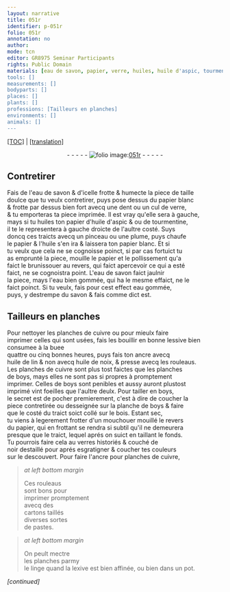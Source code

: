 ```yaml
---
layout: narrative
title: 051r
identifier: p-051r
folio: 051r
annotation: no
author:
mode: tcn
editor: GR8975 Seminar Participants
rights: Public Domain
materials: [eau de savon, papier, verre, huiles, huile d'aspic, tourmentine, huile, eau bien gommée, eau gommée, savon, cuivre, lessive, buee, ancre, huile de lin, huile de noix,, boys,, boys, bois., papier,, verres, noir, cartons, lexive]
tools: []
measurements: []
bodyparts: []
places: []
plants: []
professions: [Tailleurs en planches]
environments: []
animals: []
---
```


<p><a href="{{ site.baseurl }}/normalized/">[TOC]</a> | <a href="{{ site.baseurl }}/texts/p-051r_tl/" target="_blank">[translation]</a></p><div class="folio" align="center">- - - - - <a href="http://gallica.bnf.fr/ark:/12148/btv1b10500001g/f107.image" target="_blank"><img src="https://cu-mkp.github.io/2017-workshop-edition/assets/photo-icon.png" alt="folio image: " style="display:inline-block; margin-bottom:-3px;"/>051r</a> - - - - - </div>  
  

## Contretirer

 
Fais de l'<span class="m">eau de savon</span> & d'icelle frotte & humecte la piece de taille<br/> doulce que tu veulx contretirer, puys pose dessus du <span class="m">papier</span> blanc<br/> & frotte par dessus bien fort avecq une dent ou un cul de <span class="m">verre</span>,<br/> & tu emporteras ta piece imprimée. Il est vray qu'elle sera à gauche,<br/> mays si tu <span class="m">huiles</span> ton <span class="m">papier</span> d'<span class="m">huile d'aspic</span> <span class="del">&</span> <span class="add">ou</span> de <span class="m">tourmentine</span>,<br/> il te le representera à <span class="del">gauche</span> droicte de l'aultre costé. Suys<br/> doncq ces traicts avecq un pinceau ou une plume, puys chaufe<br/> le <span class="m">papier</span> & l'<span class="m">huile</span> s'en ira & laissera ton <span class="m">papier</span> blanc. Et si<br/> tu veulx que cela ne se cognoisse poinct, si par cas fortuict tu<br/> as emprunté la piece, mouille le <span class="m">papier</span> et le pollissement qu'a<br/> faict le brunissouer au revers, qui faict apercevoir ce qui a esté<br/> faict, ne se cognoistra point. L'<span class="m">eau de savon</span> faict jaulnir<br/> la piece, mays l'<span class="m">eau bien gommée</span>, qui ha le mesme effaict, ne le<br/> faict poinct. Si tu veulx, fais pour cest effect <span class="m">eau gommée</span>,<br/> puys, y destrempe du <span class="m">savon</span> & fais co<span class="exp">mm</span>e dict est.
 
 
  

## <span class="pro">Tailleurs en planches</span>

 
Pour nettoyer les planches de <span class="m">cuivre</span> ou pour mieulx faire<br/> imprimer celles qui sont usées, fais les bouillir en <span class="add">bonne</span> <span class="m">lessive</span> <span class="add">bien co<span class="exp">n</span>sumee à la <span class="m">buee</span></span><br/> quattre ou cinq bonnes heures, puys fais ton <span class="m">ancre</span> avecq<br/> <span class="m">huile de lin</span> & non avecq <span class="m">huile de noix,</span> & presse avecq les rouleaus.<br/> Les planches de <span class="m">cuivre</span> sont plus tost faictes que les planches<br/> de <span class="m">boys,</span> mays elles ne sont pas si propres à promptem<span class="exp">ent</span><br/> imprimer. Celles de <span class="m">boys</span> sont penibles et aussy auront plustost<br/> imprimé vint foeilles que l'aultre deulx. Pour tailler en <span class="m">boys</span>,<br/> le secret est de pocher premierem<span class="exp">ent</span>, c'est à dire de coucher la<br/> piece contretirée ou desseignée sur la planche de <span class="m">boys</span> & faire<br/> que le costé du traict soict collé sur le <span class="m">bois.</span> Estant sec,<br/> tu viens à legerem<span class="exp">ent</span> frotter d'un mouchouer mouillé le revers<br/> du <span class="m">papier,</span> qui en frottant se rendra si subtil qu'il ne demeurera<br/> presque que le traict, lequel aprés on suict en taillant le fonds.<br/> Tu pourrois faire cela au <span class="m">verres</span> historiés & couché de<br/> <span class="m">noir</span> destaillé pour aprés esgratigner & coucher tes couleurs<br/> sur le descouvert. Pour faire l'<span class="m">ancre</span> pour planches de <span class="m">cuivre</span>,
 
> *at left bottom margin*
> 
> 
>   Ces rouleaus<br/> sont bons pour<br/> imprimer promptem<span class="exp">ent</span><br/> avecq des<br/> <span class="m">cartons</span> taillés<br/> diverses sortes<br/> de pastes.
 
> *at left bottom margin*
> 
> 
>   On peult mectre<br/> les planches parmy<br/> le linge quand la <span class="m">lexive</span> est bien affinée, ou bien dans un pot.
 
*[continued]*
 
